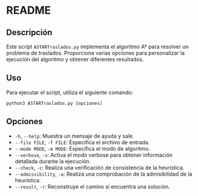 # README

## Descripción

Este script `ASTARTraslados.py` implementa el algoritmo A* para resolver un problema de traslados. Proporciona varias opciones para personalizar la ejecución del algoritmo y obtener diferentes resultados.

## Uso

Para ejecutar el script, utiliza el siguiente comando:

```python3 ASTARTraslados.py [opciones]```

## Opciones
- `-h`, `--help`: Muestra un mensaje de ayuda y sale.
- `--file FILE`, `-f FILE`: Especifica el archivo de entrada.
- `--mode MODE`, `-m MODE`: Especifica el modo de algoritmo.
- `--verbose`, `-v`: Activa el modo verbose para obtener información detallada durante la ejecución.
- `--check`, `-c`: Realiza una verificación de consistencia de la heurística.
- `--admissibility`, `-a`: Realiza una comprobación de la admisibilidad de la heurística.
- `--result`, `-r`: Reconstruye el camino si encuentra una solución.


